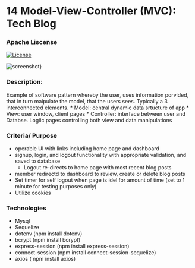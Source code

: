 # 14 Model-View-Controller (MVC): Tech Blog
### Apache Liscense
[![License](https://img.shields.io/badge/License-Apache%202.0-blue.svg)](https://opensource.org/licenses/Apache-2.0)

![screenshot}](./public/img/screen.png)

### Description:
  
  Example of software pattern whereby the user, uses information porvided, that in turn maipulate the model, that the users sees.  Typically a 3 interconnected elements.
    * Model: central dynamic data srtucture of app
    * View: user window, client pages
    * Controller: interface between user and Databse.   Logiic pages controlling both view and data manipulations
    
 ### Criteria/ Purpose
 
  * operable UI with links including home page and dashboard
  * signup, login, and logout functionality with appropriate validation, and saved to database
    * Logout re-directs to home page with most recent blog posts
  * member redirectd to dashboard to review, create or delete blog posts
  * Set timer for self logout when page is idel for amount of time (set to 1 minute for testing purposes only)
  * Utilize cookies


### Technologies 

  * Mysql
  *  Sequelize
  * dotenv (npm install dotenv)
  * bcrypt (npm install bcrypt) 
  * express-session (npm install express-session) 
  * connect-session (npm install connect-session-sequelize)
  * axios ( npm install axios)